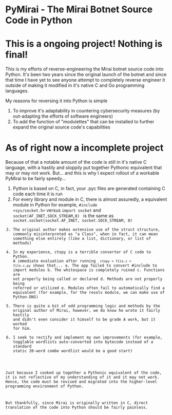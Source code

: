 # PyMirai - The Mirai Botnet Source Code in Python

# This is a ongoing project! Nothing is final!

This is my efforts of reverse-engineering the Mirai botnet source code into Python. It's been two years since the original launch of the botnet and since that time I have yet to see anyone attempt to completely reverse engineer it outside of making it modified in it's native C and Go programming languages.

My reasons for reversing it into Python is simple

1. To improve it's adaptability in countering cybersecurity measures (by out-adapting the efforts of software engineers)
2. To add the function of "modulettes" that can be installed to further expand the original source code's capabilities

# As of right now a incomplete project

Because of that a notable amount of the code is still in it's native C language, with a hastily and sloppily put together Pythonic equivalent that may or may not work. But... and this is why I expect rollout of a workable PyMirai to be fairly speedy...

1. Python is based on C, in fact, your .pyc files are generated containing C code each time it is run
2. For every library and module in C, there is almost assuredly, a equivalent module in Python for example, <code>#include <sys/socket.h></code> versus <code>import socket</code> and <code> socket(AF_INET,SOCK_STREAM,0) </code> is the same as <code> socket.socket(socket.AF_INET, socket.SOCK_STREAM, 0)
3. The original author makes extensive use of the struct structure, commonly misinterpreted as "a Class", when in fact, it can mean something else entirely (like a list, dictionary, or list of methods)
4. In my experience, ctopy is a terrible converter of C code to Python. A immediate evaluation after running <code> ctopy < file.c > file.c.py</code> shows that...
	a. The app failed to convert #include to import modules
	b. The whitespace is completely ruined
	c. Functions are not properly being called or declared
	d. Methods are not properly being referred or utilized
	e. Modules often fail to automatically find a equivalent (for example, for the resolv module, we can make use of Python-DNS)
5. There is quite a bit of odd programming logic and methods by the original author of Mirai, however, we do know he wrote it fairly hastily and didn't even consider it himself to be grade A work, but it worked for him. 
6. I seek to rectify and implement my own improvements (for example, togglable wordlists auto-converted into bytecode instead of a standard static 20-word combo wordlist would be a good start)



Just because I cooked up together a Pythonic equivalent of the code, it is not reflective of my understanding of it and it may not work. Hence, the code must be revised and migrated into the higher-level programming environment of Python.

But thankfully, since Mirai is originally written in C, direct translation of the code into Python should be fairly painless.
